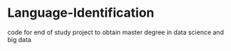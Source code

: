 # Language-Identification
code for end of study project to obtain master degree in data science and big data
